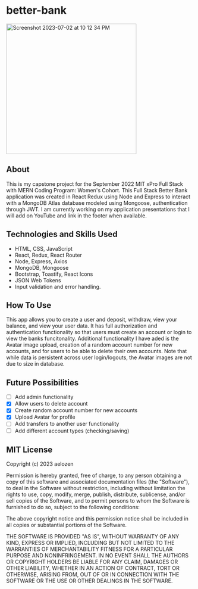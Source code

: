 # better-bank

<img width="350" alt="Screenshot 2023-07-02 at 10 12 34 PM" src="https://github.com/aelozen/better-bank/assets/115373521/246ad07f-4615-4d0b-a42b-18a4dc645cc3">

## About

This is my capstone project for the September 2022 MIT xPro Full Stack with MERN Coding Program: Women's Cohort. This Full Stack Better Bank application was created in React Redux using Node and Express to interact with a MongoDB Atlas database modeled using Mongoose, authentication through JWT. I am currently working on my application presentations that I will add on YouTube and link in the footer when available.

## Technologies and Skills Used

<ul>
  <li> HTML, CSS, JavaScript
  <li> React, Redux, React Router
  <li> Node, Express, Axios
  <li> MongoDB, Mongoose
  <li> Bootstrap, Toastify, React Icons
  <li> JSON Web Tokens
  <li> Input validation and error handling.
</ul>

## How To Use

This app allows you to create a user and deposit, withdraw, view your balance, and view your user data. It has full authorization and authentication functionality so that users must create an account or login to view the banks funcitonality. Additional functionality I have aded is the Avatar image upload, creation of a random account number for new accounts, and for users to be able to delete their own accounts. Note that while data is persistent across user login/logouts, the Avatar images are not due to size in database. 

## Future Possibilities

-   [ ] Add admin functionality
-   [X] Allow users to delete account
-   [X] Create random account number for new accounts
-   [X] Upload Avatar for profile 
-   [ ] Add transfers to another user functionality
-   [ ] Add different account types (checking/saving)

## MIT License

Copyright (c) 2023 aelozen

Permission is hereby granted, free of charge, to any person obtaining a copy of this software and associated documentation files (the "Software"), to deal in the Software without restriction, including without limitation the rights to use, copy, modify, merge, publish, distribute, sublicense, and/or sell copies of the Software, and to permit persons to whom the Software is furnished to do so, subject to the following conditions:

The above copyright notice and this permission notice shall be included in all copies or substantial portions of the Software.

THE SOFTWARE IS PROVIDED "AS IS", WITHOUT WARRANTY OF ANY KIND, EXPRESS OR IMPLIED, INCLUDING BUT NOT LIMITED TO THE WARRANTIES OF MERCHANTABILITY FITNESS FOR A PARTICULAR PURPOSE AND NONINFRINGEMENT. IN NO EVENT SHALL THE AUTHORS OR COPYRIGHT HOLDERS BE LIABLE FOR ANY CLAIM, DAMAGES OR OTHER LIABILITY, WHETHER IN AN ACTION OF CONTRACT, TORT OR OTHERWISE, ARISING FROM, OUT OF OR IN CONNECTION WITH THE SOFTWARE OR THE USE OR OTHER DEALINGS IN THE SOFTWARE.
